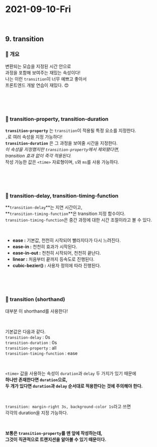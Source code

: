 # 2021-09-10-Fri

<br/>

## 9. transition

### 🌴 개요

변환되는 모습을 지정된 시간 안으로  
과정을 포함해 보여주는 재밌는 속성이다!  
나는 이런 `transition`이 너무 예쁘고 좋아서  
프론트엔드 개발 연습이 재밌다. 😍

<br/>
<br/>
<br/>

### 🌳 transition-property, transition-duration

**`transition-property`** 는 `transition`이 적용될 특정 요소를 지정한다.  
`,`로 여러 속성을 지정 가능하다!  
**`transition-duration`** 은 그 과정을 보여줄 시간을 지정한다.  
_이 속성을 지정했지만 `transition-property`에서 제외됐다면,_  
_transition 효과 없이 즉각 적용된다._  
작성 가능한 값은 `<time>` 자료형이며, `s`와 `ms`를 사용 가능하다.

<br/>
<br/>
<br/>

### 🌲 transition-delay, transition-timing-function

**`transition-delay`**는 지연 시간이고,  
**`transition-timing-function`**은 transition 지정 함수이다.  
`transition-timing-function`은 중간 과정에 대한 시간 조절이라고 볼 수 있다.

<br/>
 
- **ease :** 기본값, 천천히 시작되어 빨라지다가 다시 느려진다.   
- **ease-in :** 천천히 효과가 시작된다.  
- **ease-in-out :** 천천히 시작되어, 천천히 끝난다.  
- **linear :** 처음부터 끝까지 등속도로 진행된다.   
- **cubic-bezier() :** 사용자 정의에 따라 진행된다.

<br/>
<br/>
<br/>

### 🎄 transition (shorthand)

대부분 이 shorthand를 사용한다!

<br/>

기본값은 다음과 같다.  
`transition-delay` : 0s  
`transition-duration` : 0s  
`transition-property` : all  
`transition-timing-function` : ease

<br/>

`<time>` 값을 사용하는 속성이 `duration`과 `delay` 두 가지가 있기 때문에  
**하나만 존재한다면 `duration`으로,**  
**두 개가 있다면 `duration`과 `delay` 순서대로 적용한다는 것에 주의해야 한다.**

<br/>

`transition: margin-right 3s, background-color 1s`라고 쓰면  
각각의 duration을 지정 가능하다.

<br/>

**보통은 `transition-property`를 맨 앞에 작성하는데,  
그것이 직관적으로 트랜지션을 알아볼 수 있기 때문이다.**

<br/>
<br/>
<br/>
